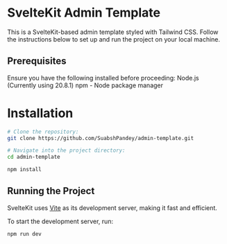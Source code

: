 # SvelteKit Admin Template

This is a SvelteKit-based admin template styled with Tailwind CSS. Follow the instructions below to set up and run the project on your local machine.

## Prerequisites

Ensure you have the following installed before proceeding:
Node.js (Currently using 20.8.1)
npm - Node package manager


# Installation

```bash
# Clone the repository:
git clone https://github.com/SuabshPandey/admin-template.git

# Navigate into the project directory:
cd admin-template

npm install

```

## Running the Project

SvelteKit uses [Vite](https://vitejs.dev/) as its development server, making it fast and efficient.

To start the development server, run:

```bash
npm run dev 